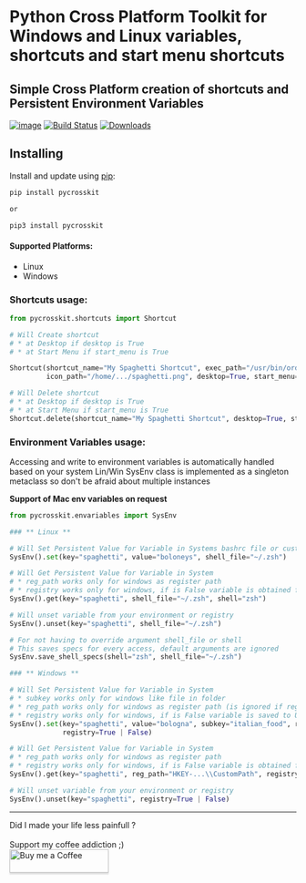# Python Cross Platform Toolkit for Windows and Linux variables, shortcuts and start menu shortcuts

## Simple Cross Platform creation of shortcuts and Persistent Environment Variables

[![image](https://img.shields.io/pypi/v/pycrosskit.svg)](https://pypi.org/project/py-cross-kit/)
[![Build Status](https://travis-ci.com/jiri-otoupal/pycrosskit.svg?branch=master)](https://travis-ci.com/github/jiri-otoupal/pycrosskit)
[![Downloads](https://pepy.tech/badge/pycrosskit)](https://pepy.tech/project/pycrosskit)

## Installing

Install and update using [pip](https://pip.pypa.io/en/stable/quickstart/):

```bash
pip install pycrosskit

or

pip3 install pycrosskit
```

#### Supported Platforms:

* Linux
* Windows

### Shortcuts usage:

```python
from pycrosskit.shortcuts import Shortcut

# Will Create shortcut 
# * at Desktop if desktop is True 
# * at Start Menu if start_menu is True

Shortcut(shortcut_name="My Spaghetti Shortcut", exec_path="/usr/bin/order_spaghetti", description="Such Yummy Spaghetti",
         icon_path="/home/.../spaghetti.png", desktop=True, start_menu=True)

# Will Delete shortcut
# * at Desktop if desktop is True 
# * at Start Menu if start_menu is True
Shortcut.delete(shortcut_name="My Spaghetti Shortcut", desktop=True, start_menu=True)

```

### Environment Variables usage:

Accessing and write to environment variables is automatically handled based on your system Lin/Win SysEnv class is
implemented as a singleton metaclass so don't be afraid about multiple instances

**Support of Mac env variables on request**

```python
from pycrosskit.envariables import SysEnv

### ** Linux ** 

# Will Set Persistent Value for Variable in Systems bashrc file or custom one that you can pass
SysEnv().set(key="spaghetti", value="boloneys", shell_file="~/.zsh")

# Will Get Persistent Value for Variable in System
# * reg_path works only for windows as register path
# * registry works only for windows, if is False variable is obtained from User Environment Variables
SysEnv().get(key="spaghetti", shell_file="~/.zsh", shell="zsh")

# Will unset variable from your environment or registry
SysEnv().unset(key="spaghetti", shell_file="~/.zsh")

# For not having to override argument shell_file or shell
# This saves specs for every access, default arguments are ignored
SysEnv.save_shell_specs(shell="zsh", shell_file="~/.zsh")

### ** Windows **

# Will Set Persistent Value for Variable in System
# * subkey works only for windows like file in folder
# * reg_path works only for windows as register path (is ignored if registry=False) 
# * registry works only for windows, if is False variable is saved to User Environment Variables
SysEnv().set(key="spaghetti", value="bologna", subkey="italian_food", reg_path="HKEY-...\\CustomPath",
             registry=True | False)

# Will Get Persistent Value for Variable in System
# * reg_path works only for windows as register path
# * registry works only for windows, if is False variable is obtained from User Environment Variables
SysEnv().get(key="spaghetti", reg_path="HKEY-...\\CustomPath", registry=True | False)

# Will unset variable from your environment or registry
SysEnv().unset(key="spaghetti", registry=True | False)


```

<hr>
Did I made your life less painfull ? 
<br>
<br>
Support my coffee addiction ;)
<br>
<a href="https://www.buymeacoffee.com/jiriotoupal" target="_blank"><img src="https://www.buymeacoffee.com/assets/img/custom_images/orange_img.png" alt="Buy me a Coffee" style="height: 41px !important;width: 174px !important;box-shadow: 0px 3px 2px 0px rgba(190, 190, 190, 0.5) !important;-webkit-box-shadow: 0px 3px 2px 0px rgba(190, 190, 190, 0.5) !important;" ></a>
